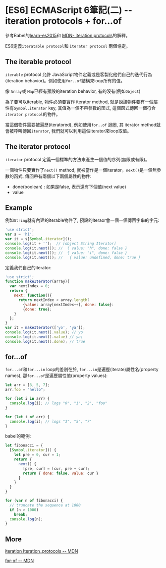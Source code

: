 # [ES6] ECMAScript 6筆記(二) -- iteration protocols + for...of

參考Babel的[learn-es2015](https://babeljs.io/docs/learn-es2015/)和 [MDN- iteration protocols](https://developer.mozilla.org/en-US/docs/Web/JavaScript/Reference/Iteration_protocols)的解釋。


ES6定義`iteratable protocol`和 `iterator protocol` 兩個協定。

## The iterable protocol 

`iterable` protocol 允許 JavaScript物件定義或是客製化他們自己的迭代行為(iteration behavior)。例如使用`for..of`結構來loop所有的值。

像 `Array`或 `Map`已經有預設的iteration behavior, 有的沒有(例如`Object`)


為了要可以iterable, 物件必須要實作 iterator method, 就是說該物件要有一個屬性有`Symbol.iterator` key, 其值為一個不帶參數的函式, 這個函式傳回一個符合 `iterator protocol`的物件。

當這個物件需要被遍歷(iteratored), 例如使用`for..of` 迴圈, 其 iterator method就會被呼叫傳回`iterator`, 我們就可以利用這個iterator來loop取值。

## The iterator protocol 

`iterator` protocol 定義一個標準的方法來產生一個值的序列(無限或有限)。

一個物件只要實作了`next()` method, 就被當作是一個iterator。`next()`是一個無參數的函式, 傳回帶有兩個以下兩個屬性的物件: 

  - done(boolean) : 如果是false, 表示還有下個值(next value)
  - value 


## Example 

例如`String`就有內建的iterable物件了, 預設的iteraor會一個一個傳回字串的字元: 

``` js 
'use strict';
var s = 'hi';
var it = s[Symbol.iterator]();
console.log(it + '');  // [object String Iterator]
console.log(it.next()); //  { value: "h", done: false }
console.log(it.next()); //  { value: "i", done: false }
console.log(it.next()); //   { value: undefined, done: true }
```

定義我們自己的iterator: 

``` js
'use strict';
function makeIterator(array){
  var nextIndex = 0;
  return {
    next: function(){
      return nextIndex < array.length?
        {value: array[nextIndex++], done: false}:
        {done: true};
    }
  };
}
var it = makeIterator(['yo', 'ya']);
console.log(it.next().value); // yo
console.log(it.next().value) // ya;
console.log(it.next().done); // true
```

## for...of 

`for...of`和`for...in` loop的差別在於, `for...in`是遍歷(iterate)屬性名(property names), 那`for...of`是遍歷屬性值(property values):

``` js
let arr = [3, 5, 7];
arr.foo = "hello";

for (let i in arr) {
  console.log(i); // logs "0", "1", "2", "foo"
}

for (let i of arr) {
  console.log(i); // logs "3", "5", "7"
}
```

babel的範例: 

``` js
let fibonacci = {
  [Symbol.iterator]() {
    let pre = 0, cur = 1;
    return {
      next() {
        [pre, cur] = [cur, pre + cur];
        return { done: false, value: cur }
      }
    }
  }
}

for (var n of fibonacci) {
  // truncate the sequence at 1000
  if (n > 1000)
    break;
  console.log(n);
}
```

## More 

[iteration Iteration_protocols -- MDN](https://developer.mozilla.org/en-US/docs/Web/JavaScript/Reference/Iteration_protocols)

[for-of -- MDN](https://developer.mozilla.org/en-US/docs/Web/JavaScript/Reference/Statements/for...of)

